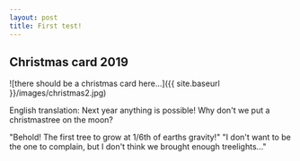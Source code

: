 ```yaml
---
layout: post
title: First test!
---
```

## Christmas card 2019
![there should be a christmas card here...]({{ site.baseurl }}/images/christmas2.jpg)

English translation:
Next year anything is possible!
Why don't we put a christmastree on the moon?

"Behold! The first tree to grow at 1/6th of earths gravity!"
"I don't want to be the one to complain, but I don't think we brought enough treelights..."
